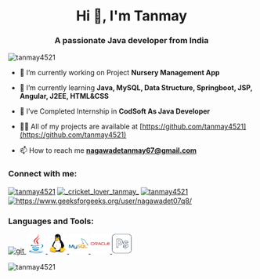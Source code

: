<h1 align="center">Hi 👋, I'm Tanmay</h1>
<h3 align="center">A passionate Java developer from India</h3>

<p align="left"> <img src="https://komarev.com/ghpvc/?username=tanmay4521&label=Profile%20views&color=0e75b6&style=flat" alt="tanmay4521" /> </p>

- 🔭 I’m currently working on Project **Nursery Management App**

- 🌱 I’m currently learning **Java, MySQL, Data Structure, Springboot, JSP, Angular, J2EE, HTML&CSS**

- 🤝 I’ve Completed Internship in **CodSoft As Java Developer**

- 👨‍💻 All of my projects are available at [https://github.com/tanmay4521](https://github.com/tanmay4521)

- 📫 How to reach me **nagawadetanmay67@gmail.com**

<h3 align="left">Connect with me:</h3>
<p align="left">
<a href="https://linkedin.com/in/tanmay4521" target="blank"><img align="center" src="https://raw.githubusercontent.com/rahuldkjain/github-profile-readme-generator/master/src/images/icons/Social/linked-in-alt.svg" alt="tanmay4521" height="30" width="40" /></a>
<a href="https://instagram.com/_cricket_lover_tanmay_" target="blank"><img align="center" src="https://raw.githubusercontent.com/rahuldkjain/github-profile-readme-generator/master/src/images/icons/Social/instagram.svg" alt="_cricket_lover_tanmay_" height="30" width="40" /></a>
<a href="https://www.leetcode.com/tanmay4521" target="blank"><img align="center" src="https://raw.githubusercontent.com/rahuldkjain/github-profile-readme-generator/master/src/images/icons/Social/leet-code.svg" alt="tanmay4521" height="30" width="40" /></a>
<a href="https://auth.geeksforgeeks.org/user/https://www.geeksforgeeks.org/user/nagawadet07q8/" target="blank"><img align="center" src="https://raw.githubusercontent.com/rahuldkjain/github-profile-readme-generator/master/src/images/icons/Social/geeks-for-geeks.svg" alt="https://www.geeksforgeeks.org/user/nagawadet07q8/" height="30" width="40" /></a>
</p>

<h3 align="left">Languages and Tools:</h3>
<p align="left"> <a href="https://git-scm.com/" target="_blank" rel="noreferrer"> <img src="https://www.vectorlogo.zone/logos/git-scm/git-scm-icon.svg" alt="git" width="40" height="40"/> </a> <a href="https://www.java.com" target="_blank" rel="noreferrer"> <img src="https://raw.githubusercontent.com/devicons/devicon/master/icons/java/java-original.svg" alt="java" width="40" height="40"/> </a> <a href="https://www.linux.org/" target="_blank" rel="noreferrer"> <img src="https://raw.githubusercontent.com/devicons/devicon/master/icons/linux/linux-original.svg" alt="linux" width="40" height="40"/> </a> <a href="https://www.mysql.com/" target="_blank" rel="noreferrer"> <img src="https://raw.githubusercontent.com/devicons/devicon/master/icons/mysql/mysql-original-wordmark.svg" alt="mysql" width="40" height="40"/> </a> <a href="https://www.oracle.com/" target="_blank" rel="noreferrer"> <img src="https://raw.githubusercontent.com/devicons/devicon/master/icons/oracle/oracle-original.svg" alt="oracle" width="40" height="40"/> </a> <a href="https://www.photoshop.com/en" target="_blank" rel="noreferrer"> <img src="https://raw.githubusercontent.com/devicons/devicon/master/icons/photoshop/photoshop-line.svg" alt="photoshop" width="40" height="40"/> </a> </p>

<p><img align="center" src="https://github-readme-stats.vercel.app/api/top-langs?username=tanmay4521&show_icons=true&locale=en&layout=compact" alt="tanmay4521" /></p>
